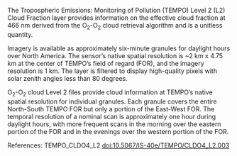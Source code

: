 The Tropospheric Emissions: Monitoring of Pollution (TEMPO) Level 2 (L2) Cloud Fraction layer provides information on the effective cloud fraction at 466 nm derived from the O<sub>2</sub>-O<sub>2</sub> cloud retrieval algorithm and is a unitless quantity.

Imagery is available as approximately six-minute granules for daylight hours over North America. The sensor’s native spatial resolution is ~2 km x 4.75 km at the center of TEMPO’s field of regard (FOR), and the imagery resolution is 1 km. The layer is filtered to display high-quality pixels with solar zenith angles less than 80 degrees.

O<sub>2</sub>-O<sub>2</sub> cloud Level 2 files provide cloud information at TEMPO’s native spatial resolution for individual granules. Each granule covers the entire North-South TEMPO FOR but only a portion of the East-West FOR. The temporal resolution of a nominal scan is approximately one hour during daylight hours, with more frequent scans in the morning over the eastern portion of the FOR and in the evenings over the western portion of the FOR.

References: TEMPO_CLDO4_L2 [doi:10.5067/IS-40e/TEMPO/CLDO4_L2.003](https://doi.org/10.5067/IS-40e/TEMPO/CLDO4_L2.003)